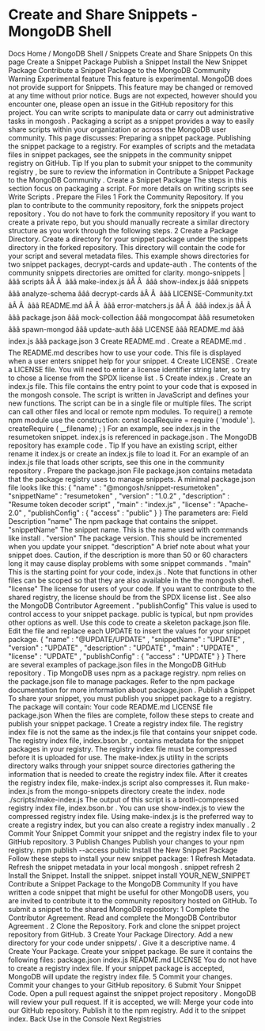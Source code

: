 # Create and Share Snippets - MongoDB Shell


Docs Home / MongoDB Shell / Snippets Create and Share Snippets On this page Create a Snippet Package Publish a Snippet Install the New Snippet Package Contribute a Snippet Package to the MongoDB Community Warning Experimental feature This feature is experimental. MongoDB does not provide support for
Snippets. This feature may be changed or removed at any time without
prior notice. Bugs are not expected, however should you encounter one, please open an
issue in the GitHub repository for this project. You can write scripts to manipulate
data or carry out administrative tasks in mongosh .
Packaging a script as a snippet provides a way to easily share scripts
within your organization or across the MongoDB user community. This page discusses: Preparing a snippet package. Publishing the snippet package to a registry. For examples of scripts and the metadata files in snippet packages,
see the snippets in the community snippet registry on GitHub. Tip If you plan to submit your snippet to the community registry , be sure
to review the information in Contribute a Snippet Package to the MongoDB Community . Create a Snippet Package The steps in this section focus on packaging a script. For more details
on writing scripts see Write Scripts . Prepare the Files 1 Fork the Community Repository. If you plan to contribute to the community repository, fork the
snippets project repository . You do not have to fork the community repository if you want to
create a private repo, but you should manually recreate a
similar directory structure as you work through the following
steps. 2 Create a Package Directory. Create a directory for your snippet package under the snippets directory in the forked repository. This directory will
contain the code for your script and several metadata files. This example shows directories for two snippet packages, decrypt-cards and update-auth . The contents of the community snippets directories are omitted for clarity. mongo-snippets | âââ scripts âÂ Â  âââ make-index.js âÂ Â  âââ show-index.js âââ snippets âââ analyze-schema âââ decrypt-cards âÂ Â  âââ LICENSE-Community.txt âÂ Â  âââ README.md âÂ Â  âââ error-matchers.js âÂ Â  âââ index.js âÂ Â  âââ package.json âââ mock-collection âââ mongocompat âââ resumetoken âââ spawn-mongod âââ update-auth âââ LICENSE âââ README.md âââ index.js âââ package.json 3 Create README.md . Create a README.md . The README.md describes how to use your
code. This file is displayed when a user enters snippet help for
your snippet. 4 Create LICENSE . Create a LICENSE file. You will need to enter a license
identifier string later, so try to chose a license from the SPDX license list . 5 Create index.js . Create an index.js file. This file contains the entry point to your code that is exposed in
the mongosh console. The script is written in JavaScript and defines your new functions. The script can be in a single file or multiple files. The script can call other files and local or remote npm modules.
To require() a remote npm module use the construction: const localRequire = require ( 'module' ). createRequire ( __filename) ; ) For an example, see index.js in the resumetoken snippet. index.js is referenced in package.json . The MongoDB repository has example code . Tip If you have an existing script, either rename it index.js or
create an index.js file to load it. For an example of an index.js file that loads other scripts, see this one in the community repository . Prepare the package.json File package.json contains metadata that the package registry uses to
manage snippets. A minimal package.json file looks like this: { "name" : "@mongosh/snippet-resumetoken" , "snippetName" : "resumetoken" , "version" : "1.0.2" , "description" : "Resume token decoder script" , "main" : "index.js" , "license" : "Apache-2.0" , "publishConfig" : { "access" : "public" } } The parameters are: Field Description "name" The npm package that contains the snippet. "snippetName" The snippet name. This is the name used with commands like install . "version" The package version. This should be incremented when you update
your snippet. "description" A brief note about what your snippet does. Caution, if the
description is more than 50 or 60 characters long it may cause
display problems with some snippet commands . "main" This is the starting point for your code, index.js . Note
that functions in other files can be scoped so that they are
also available in the the mongosh shell. "license" The license for users of your code. If you want to contribute to
the shared registry, the license should be from the SPDX license list . See
also the MongoDB Contributor Agreement . "publishConfig" This value is used to control access to your snippet package. public is typical, but npm provides other options as well. Use this code to create a skeleton package.json file. Edit the file
and replace each UPDATE to insert the values for your snippet
package. { "name" : "@UPDATE/UPDATE" , "snippetName" : "UPDATE" , "version" : "UPDATE" , "description" : "UPDATE" , "main" : "UPDATE" , "license" : "UPDATE" , "publishConfig" : { "access" : "UPDATE" } } There are several examples of package.json files in the MongoDB
GitHub repository . Tip MongoDB uses npm as a package registry. npm relies on the package.json file to manage packages. Refer to
the npm package documentation for
more information about package.json . Publish a Snippet To share your snippet, you must publish you snippet package to a
registry. The package will contain: Your code README.md LICENSE file package.json When the files are complete, follow these steps to create and publish
your snippet package. 1 Create a registry index file. The registry index file is not the same as the index.js file
that contains your snippet code. The registry index file, index.bson.br , contains metadata for the snippet packages in
your registry. The registry index file must be compressed before it is uploaded for
use. The make-index.js utility in the scripts directory walks through your snippet source
directories gathering the information that is needed to create the
registry index file. After it creates the registry index file, make-index.js script also compresses it. Run make-index.js from the mongo-snippets directory create the index. node ./scripts/make-index.js The output of this script is a brotli-compressed registry
index file, index.bson.br . You can use show-index.js to view the compressed registry index file. Using make-index.js is the preferred way to create a registry
index, but you can also create a registry index manually . 2 Commit Your Snippet Commit your snippet and the registry index file to your GitHub
repository. 3 Publish Changes Publish your changes to your npm registry. npm publish --access public Install the New Snippet Package Follow these steps to install your new snippet package: 1 Refresh Metadata. Refresh the snippet metadata in your local mongosh . snippet refresh 2 Install the Snippet. Install the snippet. snippet install YOUR_NEW_SNIPPET Contribute a Snippet Package to the MongoDB Community If you have written a code snippet that might be
useful for other MongoDB users, you are invited to contribute it to the community repository hosted on GitHub. To submit a snippet to the shared MongoDB repository: 1 Complete the Contributor Agreement. Read and complete the MongoDB Contributor Agreement . 2 Clone the Repository. Fork and clone the snippet project repository from GitHub. 3 Create Your Package Directory. Add a new directory for your code under snippets/ .
Give it a descriptive name. 4 Create Your Package. Create your snippet package. Be sure it contains the following files: package.json index.js README.md LICENSE You do not have to create a registry index file. If your snippet
package is accepted, MongoDB will update the registry index file. 5 Commit your changes. Commit your changes to your GitHub repository. 6 Submit Your Snippet Code. Open a pull request against the snippet project repository . MongoDB will review your pull request. If it is accepted, we will: Merge your code into our GitHub repository. Publish it to the npm registry. Add it to the snippet index. Back Use in the Console Next Registries
